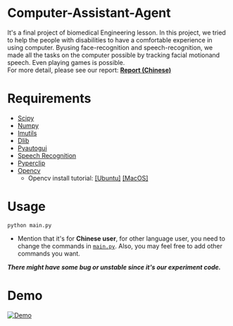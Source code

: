 # Computer-Assistant-Agent
It's a final project of biomedical Engineering lesson. 
In this project, we tried to help the people with disabilities 
to have a comfortable experience in using computer. 
Byusing face-recognition and speech-recognition, 
we made all the tasks on the computer possible by tracking facial motionand speech. 
Even playing games is possible.  
For more detail, please see our report: [**Report (Chinese)**](使用者電腦輔助系統.pdf)
# Requirements
* [Scipy](https://www.scipy.org/)
* [Numpy](http://www.numpy.org/)
* [Imutils](https://github.com/jrosebr1/imutils)
* [Dlib](https://github.com/davisking/dlib)
* [Pyautogui](https://github.com/asweigart/pyautogui)
* [Speech Recognition](https://github.com/Uberi/speech_recognition)
* [Pyperclip](https://github.com/asweigart/pyperclip)
* [Opencv](https://opencv.org/)
    * Opencv install tutorial: [[Ubuntu]](https://www.pyimagesearch.com/2016/10/24/ubuntu-16-04-how-to-install-opencv/) 
    [[MacOS]](https://www.pyimagesearch.com/2016/12/19/install-opencv-3-on-macos-with-homebrew-the-easy-way/)
# Usage
`python main.py`
* Mention that it's for **Chinese user**, for other language user,
you need to change the commands in [`main.py`](main.py#L205). Also, you may feel free to add other commands you want. 


***There might have some bug or unstable since it's our experiment code.***

# Demo
[![Demo](http://img.youtube.com/vi/r6wOb-XMY1A/0.jpg)](https://www.youtube.com/watch?v=r6wOb-XMY1A)